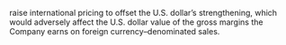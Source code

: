 raise international pricing to offset the U.S. dollar’s strengthening, which would adversely affect the U.S. dollar value of the gross
margins the Company earns on foreign currency–denominated sales.